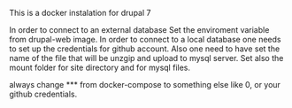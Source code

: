 This is a docker instalation for drupal 7

In order to connect to an external database Set the enviroment variable from drupal-web image.
In order to connect to a local database one needs to set up the credentials for github account. Also one need to have set the name of the file that will be unzgip and upload to mysql server.
Set also the mount folder for site directory and for mysql files.

always change *** from docker-compose to something else like 0, or your github credentials.
